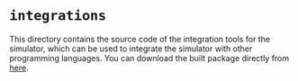 # `integrations`

This directory contains the source code of the integration tools for the simulator, which can be used to integrate the simulator with other programming languages. You can download the built package directly from [here](https://github.com/ricktu288/ray-optics/archive/refs/heads/dist-integrations.zip).
